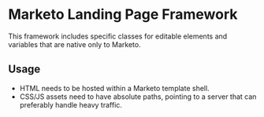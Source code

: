 # Marketo Landing Page Framework

This framework includes specific classes for editable elements and variables that are native only to Marketo.

## Usage

- HTML needs to be hosted within a Marketo template shell.
- CSS/JS assets need to have absolute paths, pointing to a server that can preferably handle heavy traffic.
